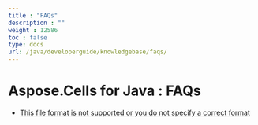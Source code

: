 ```yaml
---
title : "FAQs" 
description : "" 
weight : 12586 
toc : false
type: docs
url: /java/developerguide/knowledgebase/faqs/
---
```


# Aspose.Cells for Java : FAQs


*   [This file format is not supported or you do not specify a correct format](https://docs2.aspose.com/cells/java/developerguide/knowledgebase/faqs/this+file+format+is+not+supported+or+you+do+not+specify+a+correct+format)

